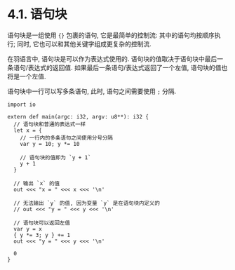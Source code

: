 # 4.1. 语句块

语句块是一组使用 `{}` 包裹的语句, 它是最简单的控制流: 其中的语句均按顺序执行; 同时, 它也可以和其他关键字组成更复杂的控制流.

在羽语言中, 语句块是可以作为表达式使用的. 语句块的值取决于语句块中最后一条语句/表达式的返回值. 如果最后一条语句/表达式返回了一个左值, 语句块的值也将是一个左值.

语句块中一行可以写多条语句, 此时, 语句之间需要使用 `;` 分隔.

```yu
import io

extern def main(argc: i32, argv: u8**): i32 {
  // 语句块和普通的表达式一样
  let x = {
    // 一行内的多条语句之间使用分号分隔
    var y = 10; y *= 10

    // 语句块的值即为 `y + 1`
    y + 1
  }

  // 输出 `x` 的值
  out <<< "x = " <<< x <<< '\n'

  // 无法输出 `y` 的值, 因为变量 `y` 是在语句块内定义的
  // out <<< "y = " <<< y <<< '\n'

  // 语句块可以返回左值
  var y = x
  { y *= 3; y } += 1
  out <<< "y = " <<< y <<< '\n'

  0
}
```
